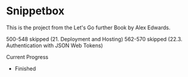 # Snippetbox

This is the project from the Let's Go further Book by Alex Edwards.

500-548 skipped (21. Deployment and Hosting)
562-570 skipped (22.3. Authentication with JSON Web Tokens)


Current Progress
- Finished
